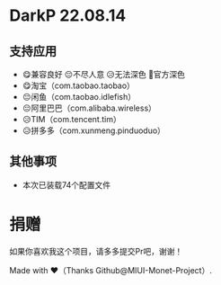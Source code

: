 # DarkP 22.08.14

## 支持应用

- 😋兼容良好 😔不尽人意 😥无法深色 🥰官方深色
- 😋淘宝（com.taobao.taobao）
- 😔闲鱼（com.taobao.idlefish）
- 😔阿里巴巴（com.alibaba.wireless）
- 😥TIM（com.tencent.tim）
- 😥拼多多（com.xunmeng.pinduoduo）

## 其他事项

- 本次已装载74个配置文件

# 捐赠

如果你喜欢我这个项目，请多多提交Pr吧，谢谢！

Made with ♥（Thanks Github@MIUI-Monet-Project）.
